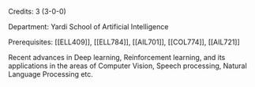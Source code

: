 Credits: 3 (3-0-0)

Department: Yardi School of Artificial Intelligence

Prerequisites: [[ELL409]], [[ELL784]], [[AIL701]], [[COL774]], [[AIL721]]

Recent advances in Deep learning, Reinforcement learning, and its applications in the areas of Computer Vision, Speech processing, Natural Language Processing etc.